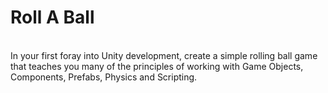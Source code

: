 # Roll A Ball
<br>
In your first foray into Unity development, create a simple rolling ball game that teaches you many of the principles of working with Game Objects, Components, Prefabs, Physics and Scripting.


